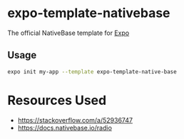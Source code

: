 # expo-template-nativebase

The official NativeBase template for [Expo](https://docs.expo.io/)

## Usage

```sh
expo init my-app --template expo-template-native-base
```
# Resources Used
- https://stackoverflow.com/a/52936747
- https://docs.nativebase.io/radio